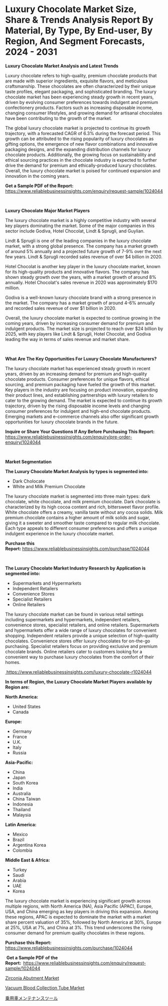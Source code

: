 <p><h1>Luxury Chocolate Market Size, Share & Trends Analysis Report By Material, By Type, By End-user, By Region, And Segment Forecasts, 2024 - 2031</h1></p><p><strong>Luxury Chocolate Market Analysis and Latest Trends</strong></p>
<p><p>Luxury chocolate refers to high-quality, premium chocolate products that are made with superior ingredients, exquisite flavors, and meticulous craftsmanship. These chocolates are often characterized by their unique taste profiles, elegant packaging, and sophisticated branding. The luxury chocolate market has been experiencing steady growth in recent years, driven by evolving consumer preferences towards indulgent and premium confectionery products. Factors such as increasing disposable income, changing consumer lifestyles, and growing demand for artisanal chocolates have been contributing to the growth of the market.</p><p>The global luxury chocolate market is projected to continue its growth trajectory, with a forecasted CAGR of 6.3% during the forecast period. This growth can be attributed to the rising popularity of luxury chocolates as gifting options, the emergence of new flavor combinations and innovative packaging designs, and the expanding distribution channels for luxury chocolate products. Additionally, the growing focus on sustainability and ethical sourcing practices in the chocolate industry is expected to further drive the demand for premium and ethically-produced luxury chocolates. Overall, the luxury chocolate market is poised for continued expansion and innovation in the coming years.</p></p>
<p><strong>Get a Sample PDF of the Report:&nbsp;</strong> <a href="https://www.reliablebusinessinsights.com/enquiry/request-sample/1024044">https://www.reliablebusinessinsights.com/enquiry/request-sample/1024044</a></p>
<p>&nbsp;</p>
<p><strong>Luxury Chocolate Major Market Players</strong></p>
<p><p>The luxury chocolate market is a highly competitive industry with several key players dominating the market. Some of the major companies in this sector include Godiva, Hotel Chocolat, Lindt & Sprugli, and Guylian.</p><p>Lindt & Sprugli is one of the leading companies in the luxury chocolate market, with a strong global presence. The company has a market growth of around 5% annually and a projected future growth of 7-9% over the next few years. Lindt & Sprugli recorded sales revenue of over $4 billion in 2020.</p><p>Hotel Chocolat is another key player in the luxury chocolate market, known for its high-quality products and innovative flavors. The company has shown steady growth over the years, with a market growth of around 8% annually. Hotel Chocolat's sales revenue in 2020 was approximately $170 million.</p><p>Godiva is a well-known luxury chocolate brand with a strong presence in the market. The company has a market growth of around 4-6% annually and recorded sales revenue of over $1 billion in 2020.</p><p>Overall, the luxury chocolate market is expected to continue growing in the coming years, driven by increasing consumer demand for premium and indulgent products. The market size is projected to reach over $24 billion by 2025, with key players like Lindt & Sprugli, Hotel Chocolat, and Godiva leading the way in terms of sales revenue and market share.</p></p>
<p>&nbsp;</p>
<p><strong>What Are The Key Opportunities For Luxury Chocolate Manufacturers?</strong></p>
<p><p>The luxury chocolate market has experienced steady growth in recent years, driven by an increasing demand for premium and high-quality chocolate products. Consumer preferences for unique flavors, ethical sourcing, and premium packaging have fueled the growth of this market. Key players in the industry are focusing on product innovation, expanding their product lines, and establishing partnerships with luxury retailers to cater to the growing demand. The market is expected to continue its growth trajectory, driven by the rising disposable income levels and changing consumer preferences for indulgent and high-end chocolate products. Emerging markets and e-commerce channels also offer significant growth opportunities for luxury chocolate brands in the future.</p></p>
<p><strong>Inquire or Share Your Questions If Any Before Purchasing This Report:</strong> <a href="https://www.reliablebusinessinsights.com/enquiry/pre-order-enquiry/1024044">https://www.reliablebusinessinsights.com/enquiry/pre-order-enquiry/1024044</a></p>
<p>&nbsp;</p>
<p><strong>Market Segmentation</strong></p>
<p><strong>The Luxury Chocolate Market Analysis by types is segmented into:</strong></p>
<p><ul><li>Dark Cholocate</li><li>White and Milk Premium Chocolate</li></ul></p>
<p><p>The luxury chocolate market is segmented into three main types: dark chocolate, white chocolate, and milk premium chocolate. Dark chocolate is characterized by its high cocoa content and rich, bittersweet flavor profile. White chocolate offers a creamy, vanilla taste without any cocoa solids. Milk premium chocolate contains a higher amount of milk solids and sugar, giving it a sweeter and smoother taste compared to regular milk chocolate. Each type appeals to different consumer preferences and offers a unique indulgent experience in the luxury chocolate market.</p></p>
<p><strong>Purchase this Report:&nbsp;</strong><a href="https://www.reliablebusinessinsights.com/purchase/1024044">https://www.reliablebusinessinsights.com/purchase/1024044</a></p>
<p>&nbsp;</p>
<p><strong>The Luxury Chocolate Market Industry Research by Application is segmented into:</strong></p>
<p><ul><li>Supermarkets and Hypermarkets</li><li>Independent Retailers</li><li>Convenience Stores</li><li>Specialist Retailers</li><li>Online Retailers</li></ul></p>
<p><p>The luxury chocolate market can be found in various retail settings including supermarkets and hypermarkets, independent retailers, convenience stores, specialist retailers, and online retailers. Supermarkets and hypermarkets offer a wide range of luxury chocolates for convenient shopping. Independent retailers provide a unique selection of high-quality chocolates. Convenience stores offer luxury chocolates for on-the-go purchasing. Specialist retailers focus on providing exclusive and premium chocolate brands. Online retailers cater to customers looking for a convenient way to purchase luxury chocolates from the comfort of their homes.</p></p>
<p><a href="https://www.reliablebusinessinsights.com/luxury-chocolate-r1024044">&nbsp;https://www.reliablebusinessinsights.com/luxury-chocolate-r1024044</a></p>
<p><strong>In terms of Region, the Luxury Chocolate Market Players available by Region are:</strong></p>
<p>
    <p> <strong> North America: </strong>
        <ul>
            <li>United States</li>
            <li>Canada</li>
        </ul>
        </p> 
    <p> <strong> Europe: </strong>
        <ul>
            <li>Germany</li>
            <li>France</li>
            <li>U.K.</li>
            <li>Italy</li>
            <li>Russia</li>
        </ul>
        </p> 
    <p> <strong> Asia-Pacific: </strong>
        <ul>
            <li>China</li>
            <li>Japan</li>
            <li>South Korea</li>
            <li>India</li>
            <li>Australia</li>
            <li>China Taiwan</li>
            <li>Indonesia</li>
            <li>Thailand</li>
            <li>Malaysia</li>
        </ul>
        </p> 
    <p> <strong> Latin America: </strong>
        <ul>
            <li>Mexico</li>
            <li>Brazil</li>
            <li>Argentina Korea</li>
            <li>Colombia</li>
        </ul>
        </p> 
    <p> <strong> Middle East & Africa: </strong>
        <ul>
            <li>Turkey</li>
            <li>Saudi</li>
            <li>Arabia</li>
            <li>UAE</li>
            <li>Korea</li>
        </ul>
    </p>
    </p>
<p><p>The luxury chocolate market is experiencing significant growth across multiple regions, with North America (NA), Asia Pacific (APAC), Europe, USA, and China emerging as key players in driving this expansion. Among these regions, APAC is expected to dominate the market with a market share percent valuation of 35%, followed by North America at 30%, Europe at 25%, USA at 7%, and China at 3%. This trend underscores the rising consumer demand for premium quality chocolates in these regions.</p></p>
<p><strong>Purchase this Report: </strong><a href="https://www.reliablebusinessinsights.com/purchase/1024044">https://www.reliablebusinessinsights.com/purchase/1024044</a></p>
<p>&nbsp;<strong>Get a Sample PDF of the Report:&nbsp;&nbsp;</strong><a href="https://www.reliablebusinessinsights.com/enquiry/request-sample/1024044">https://www.reliablebusinessinsights.com/enquiry/request-sample/1024044</a></p>
<p><strong></strong></p>
<p><p><a href="https://github.com/pjcfca/Market-Research-Report-List-3/blob/main/zirconia-abutment-market.md">Zirconia Abutment Market</a></p><p><a href="https://github.com/johnbach50/Market-Research-Report-List-4/blob/main/vacuum-blood-collection-tube-market.md">Vacuum Blood Collection Tube Market</a></p><p><a href="https://github.com/FredaJerde/Market-Research-Report-List-1/blob/main/8702942174527.md">乗用車メンテナンスツール</a></p></p>